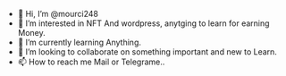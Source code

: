 - 👋 Hi, I’m @mourci248
- 👀 I’m interested in NFT And wordpress, anytging to learn for earning Money.
- 🌱 I’m currently learning Anything.
- 💞️ I’m looking to collaborate on something important and new to Learn.
- 📫 How to reach me Mail or Telegrame..

<!---
mourci248/mourci248 is a ✨ special ✨ repository because its `README.md` (this file) appears on your GitHub profile.
You can click the Preview link to take a look at your changes.
--->
